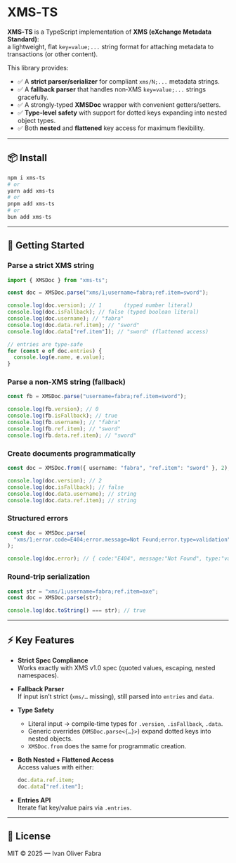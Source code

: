 # XMS‑TS

**XMS‑TS** is a TypeScript implementation of **XMS (eXchange Metadata Standard)**:  
a lightweight, flat `key=value;...` string format for attaching metadata to transactions (or other content).

This library provides:

- ✅ A **strict parser/serializer** for compliant `xms/N;...` metadata strings.
- ✅ A **fallback parser** that handles non‑XMS `key=value;...` strings gracefully.
- ✅ A strongly‑typed **XMSDoc** wrapper with convenient getters/setters.
- ✅ **Type‑level safety** with support for dotted keys expanding into nested object types.
- ✅ Both **nested** and **flattened** key access for maximum flexibility.

---

## 📦 Install

```bash
npm i xms-ts
# or
yarn add xms-ts
# or
pnpm add xms-ts
# or
bun add xms-ts
```

---

## 🚀 Getting Started

### Parse a strict XMS string

```ts
import { XMSDoc } from "xms-ts";

const doc = XMSDoc.parse("xms/1;username=fabra;ref.item=sword");

console.log(doc.version); // 1       (typed number literal)
console.log(doc.isFallback); // false (typed boolean literal)
console.log(doc.username); // "fabra"
console.log(doc.data.ref.item); // "sword"
console.log(doc.data["ref.item"]); // "sword" (flattened access)

// entries are type-safe
for (const e of doc.entries) {
  console.log(e.name, e.value);
}
```

### Parse a non‑XMS string (fallback)

```ts
const fb = XMSDoc.parse("username=fabra;ref.item=sword");

console.log(fb.version); // 0
console.log(fb.isFallback); // true
console.log(fb.username); // "fabra"
console.log(fb.ref.item); // "sword"
console.log(fb.data.ref.item); // "sword"
```

### Create documents programmatically

```ts
const doc = XMSDoc.from({ username: "fabra", "ref.item": "sword" }, 2);

console.log(doc.version); // 2
console.log(doc.isFallback); // false
console.log(doc.data.username); // string
console.log(doc.data.ref.item); // string
```

### Structured errors

```ts
const doc = XMSDoc.parse(
  "xms/1;error.code=E404;error.message=Not Found;error.type=validation"
);

console.log(doc.error); // { code:"E404", message:"Not Found", type:"validation" }
```

### Round‑trip serialization

```ts
const str = "xms/1;username=fabra;ref.item=axe";
const doc = XMSDoc.parse(str);

console.log(doc.toString() === str); // true
```

---

## ⚡ Key Features

- **Strict Spec Compliance**  
  Works exactly with XMS v1.0 spec (quoted values, escaping, nested namespaces).

- **Fallback Parser**  
  If input isn’t strict (`xms/…` missing), still parsed into `entries` and `data`.

- **Type Safety**

  - Literal input → compile‑time types for `.version`, `.isFallback`, `.data`.
  - Generic overrides (`XMSDoc.parse<{…}>`) expand dotted keys into nested objects.
  - `XMSDoc.from` does the same for programmatic creation.

- **Both Nested + Flattened Access**  
  Access values with either:

  ```ts
  doc.data.ref.item;
  doc.data["ref.item"];
  ```

- **Entries API**  
  Iterate flat key/value pairs via `.entries`.

---

## 📝 License

MIT © 2025 — Ivan Oliver Fabra
